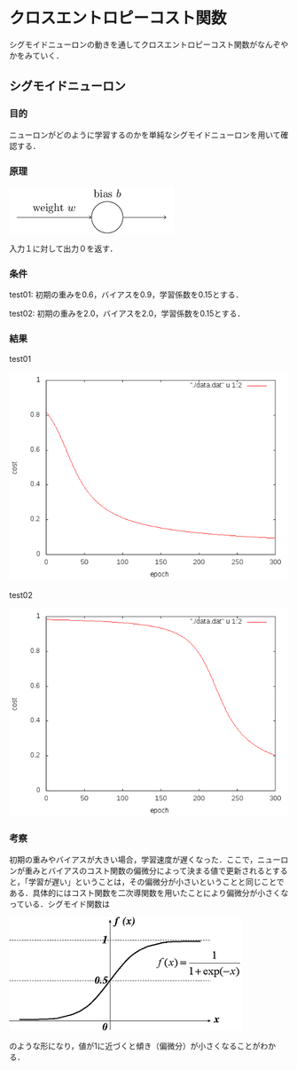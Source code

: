 # クロスエントロピーコスト関数
シグモイドニューロンの動きを通してクロスエントロピーコスト関数がなんぞやかをみていく．

## シグモイドニューロン
### 目的
ニューロンがどのように学習するのかを単純なシグモイドニューロンを用いて確認する．

### 原理
![sigmoid](fig/sigmoid.png)

入力１に対して出力０を返す．

### 条件
test01: 初期の重みを0.6，バイアスを0.9，学習係数を0.15とする．

test02: 初期の重みを2.0，バイアスを2.0，学習係数を0.15とする．

### 結果
test01

![](fig/wb0609.png)

test02

![](fig/wb22.png)

### 考察
初期の重みやバイアスが大きい場合，学習速度が遅くなった．ここで，ニューロンが重みとバイアスのコスト関数の偏微分によって決まる値で更新されるとすると，「学習が遅い」ということは，その偏微分が小さいということと同じことである．具体的にはコスト関数を二次導関数を用いたことにより偏微分が小さくなっている．シグモイド関数は

![](fig/sigmoid_fig.png)

のような形になり，値が1に近づくと傾き（偏微分）が小さくなることがわかる．

